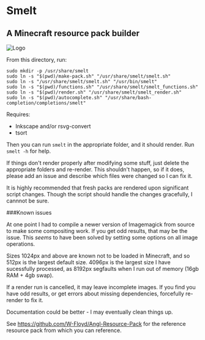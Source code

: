 # Smelt
## A Minecraft resource pack builder

![Logo](https://github.com/W-Floyd/smelt/raw/master/logo.png)

From this directory, run:

```
sudo mkdir -p /usr/share/smelt  
sudo ln -s "$(pwd)/make-pack.sh" "/usr/share/smelt/smelt.sh"  
sudo ln -s "/usr/share/smelt/smelt.sh" "/usr/bin/smelt"  
sudo ln -s "$(pwd)/functions.sh" "/usr/share/smelt/smelt_functions.sh"  
sudo ln -s "$(pwd)/render.sh" "/usr/share/smelt/smelt_render.sh"  
sudo ln -s "$(pwd)/autocomplete.sh" "/usr/share/bash-completion/completions/smelt"  
```

Requires:
* Inkscape and/or rsvg-convert
* tsort

Then you can run `smelt` in the appropriate folder, and it should render.
Run `smelt -h` for help. 

If things don't render properly after modifying some stuff, just delete the appropriate folders and re-render. This shouldn't happen, so if it does, please add an issue and describe which files were changed so I can fix it.

It is highly recommended that fresh packs are rendered upon significant script changes. Though the script should handle the changes gracefully, I cannnot be sure.

###Known issues

At one point I had to compile a newer version of Imagemagick from source to make some compositing work. If you get odd results, that may be the issue. This *seems* to have been solved by setting some options on all image operations.

Sizes 1024px and above are known not to be loaded in Minecraft, and so 512px is the largest default size. 4096px is the largest size I have sucessfully processed, as 8192px segfaults when I run out of memory (16gb RAM + 4gb swap).

If a render run is cancelled, it may leave incomplete images. If you find you have odd results, or get errors about missing dependencies, forcefully re-render to fix it.

Documentation could be better - I may eventually clean things up.

See https://github.com/W-Floyd/Angl-Resource-Pack for the reference resource pack from which you can reference.
